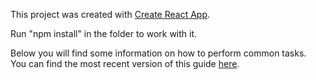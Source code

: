 This project was created with [Create React App](https://github.com/facebookincubator/create-react-app).

Run "npm install" in the folder to work with it.

Below you will find some information on how to perform common tasks.<br>
You can find the most recent version of this guide [here](https://github.com/facebookincubator/create-react-app/blob/master/packages/react-scripts/template/README.md).
